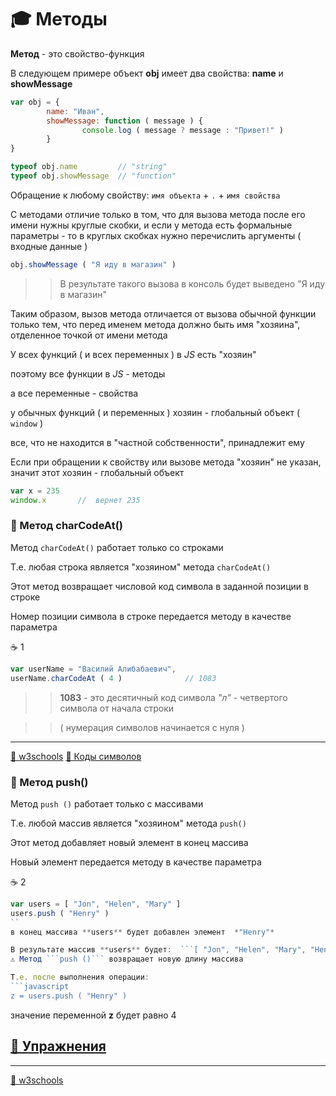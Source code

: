 # 🎓 Методы

**Метод** - это свойство-функция

В следующем примере объект  **obj**  имеет два свойства:  **name**  и  **showMessage**
```javascript
var obj = {
        name: "Иван",
        showMessage: function ( message ) {
                console.log ( message ? message : "Привет!" )
        }
}
```
```javascript
typeof obj.name         // "string"
typeof obj.showMessage  // "function"
```
Обращение к любому свойству:   ```имя объекта``` + ```.``` + ```имя свойства```

С методами отличие только в том, что для вызова метода после его имени нужны круглые скобки,
и если у метода есть формальные параметры - то в круглых скобках нужно перечислить аргументы 
( входные данные )
```javascript
obj.showMessage ( "Я иду в магазин" )
```
>>В результате такого вызова в консоль будет выведено  "Я иду в магазин"

Таким образом, вызов метода отличается от вызова обычной функции только тем,
что перед именем метода должно быть имя "хозяина", отделенное точкой от
имени метода

У всех функций ( и всех переменных ) в *JS* есть "хозяин"

поэтому все функции в *JS* - методы

а все переменные - свойства

у обычных функций ( и переменных ) хозяин - глобальный объект ( ```window``` )

все, что не находится в "частной собственности", принадлежит ему

Если при обращении к свойству или вызове метода "хозяин" не указан, значит этот хозяин - глобальный объект

```javascript
var x = 235
window.x       //  вернет 235
```

### 📝 Метод charCodeAt()

Метод ```charCodeAt()``` работает только со строками

Т.е. любая строка является "хозяином" метода ```charCodeAt()```

Этот метод возвращает числовой код символа в заданной позиции в строке

Номер позиции символа в строке передается методу в качестве параметра

☕ 1
```javascript
var userName = "Василий Алибабаевич",
userName.charCodeAt ( 4 )              // 1083
```
>>**1083** - это десятичный код символа *"л"* - четвертого символа от начала строки 

>>( нумерация символов начинается с нуля )

***
[🔗 w3schools](https://www.w3schools.com/jsref/jsref_charCodeAt.asp)
[🔗 Коды символов](https://www.ascii.cl/htmlcodes.htm)

### 📝 Метод push()

Метод  ```push ()```  работает только с массивами

Т.е. любой массив является "хозяином" метода ```push()```

Этот метод добавляет новый элемент в конец массива

Новый элемент передается методу в качестве параметра

☕ 2
```javascript
var users = [ "Jon", "Helen", "Mary" ]
users.push ( "Henry" ) 
``
в конец массива **users** будет добавлен элемент  *"Henry"* 

В результате массив **users** будет:  ```[ "Jon", "Helen", "Mary", "Henry" ]```
⚠️ Метод ```push ()``` возвращает новую длину массива

Т.е. после выполнения операции:
```javascript 
z = users.push ( "Henry" ) 
```
значение переменной **z** будет равно 4

## [💼 Упражнения](https://docs.google.com/forms/d/e/1FAIpQLSfhSiifjcwm7tLhcQftjAXByl-O93y3o31i91wAMr-uvi-MzQ/viewform)

***
[🔗 w3schools](https://www.w3schools.com/jsref/jsref_push.asp)